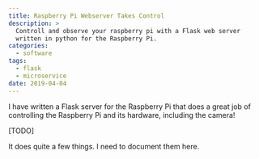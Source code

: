 ```yaml
---
title: Raspberry Pi Webserver Takes Control
description: >
  Controll and observe your raspberry pi with a Flask web server
  written in python for the Raspberry Pi.
categories:
  - software
tags:
  - flask
  - microservice
date: 2019-04-04
---
```


I have written a Flask server for the Raspberry Pi that does a great
job of controlling the Raspberry Pi and its hardware, including the 
camera!

[TODO]

It does quite a few things.  I need to document them here.
